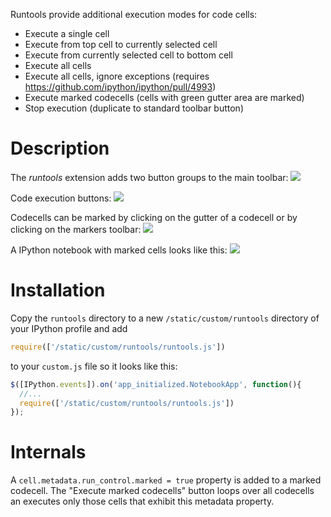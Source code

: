 Runtools provide additional execution modes for code cells:

* Execute a single cell
* Execute from top cell to currently selected cell
* Execute from currently selected cell to bottom cell
* Execute all cells
* Execute all cells, ignore exceptions (requires https://github.com/ipython/ipython/pull/4993)
* Execute marked codecells (cells with green gutter area are marked)
* Stop execution (duplicate to standard toolbar button)

Description
===========
The *runtools* extension adds two button groups to the main toolbar:
![](https://raw.github.com/ipython-contrib/IPython-notebook-extensions/master/wiki-images/runtools.png)

Code execution buttons:
![](https://raw.github.com/ipython-contrib/IPython-notebook-extensions/master/wiki-images/runtools_execute.png)

Codecells can be marked by clicking on the gutter of a codecell or by clicking on the markers toolbar:
![](https://raw.github.com/ipython-contrib/IPython-notebook-extensions/master/wiki-images/runtools_marker.png)

A IPython notebook with marked cells looks like this:
![](https://raw.github.com/ipython-contrib/IPython-notebook-extensions/master/wiki-images/runtools_nb.png)

Installation
============
Copy the `runtools` directory to a new `/static/custom/runtools` directory of your IPython profile and add
```javascript
require(['/static/custom/runtools/runtools.js'])
```
to your `custom.js` file so it looks like this:

```javascript
$([IPython.events]).on('app_initialized.NotebookApp', function(){
  //... 
  require(['/static/custom/runtools/runtools.js'])
});
```
Internals
=========
A `cell.metadata.run_control.marked = true` property is added to a marked codecell.
The "Execute marked codecells" button loops over all codecells an executes only those cells that exhibit this metadata property.
